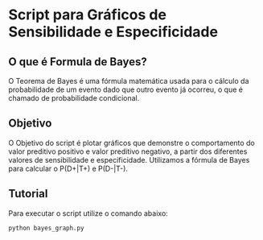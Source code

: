# Script para Gráficos de Sensibilidade e Especificidade

## O que é Formula de Bayes?
O Teorema de Bayes é uma fórmula matemática usada para o cálculo da probabilidade de um evento dado que outro evento já ocorreu, o que é chamado de probabilidade condicional.

## Objetivo
O Objetivo do script é plotar gráficos que demonstre o comportamento do valor preditivo positivo e valor preditivo negativo, a partir dos diferentes valores de sensibilidade e especificidade. Utilizamos a fórmula de Bayes para calcular o P(D+|T+) e P(D-|T-).

## Tutorial
Para executar o script utilize o comando abaixo:
```
python bayes_graph.py
```